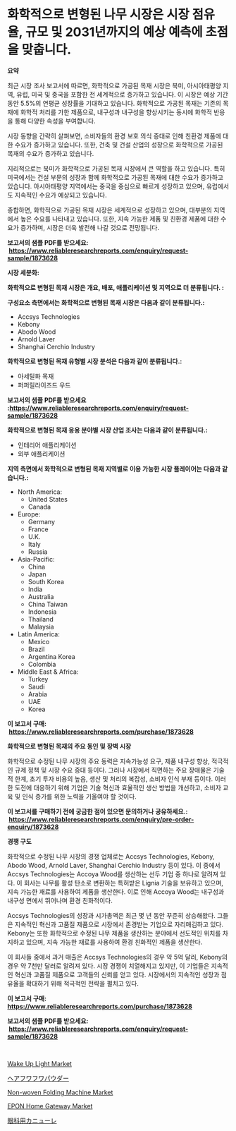 <p><h1>화학적으로 변형된 나무 시장은 시장 점유율, 규모 및 2031년까지의 예상 예측에 초점을 맞춥니다.</h1></p><p><strong>요약</strong></p>
<p><p>최근 시장 조사 보고서에 따르면, 화학적으로 가공된 목재 시장은 북미, 아시아태평양 지역, 유럽, 미국 및 중국을 포함한 전 세계적으로 증가하고 있습니다. 이 시장은 예상 기간 동안 5.5%의 연평균 성장률을 기대하고 있습니다. 화학적으로 가공된 목재는 기존의 목재에 화학적 처리를 가한 제품으로, 내구성과 내구성을 향상시키는 동시에 화학적 반응을 통해 다양한 속성을 부여합니다.</p><p>시장 동향을 간략히 살펴보면, 소비자들의 환경 보호 의식 증대로 인해 친환경 제품에 대한 수요가 증가하고 있습니다. 또한, 건축 및 건설 산업의 성장으로 화학적으로 가공된 목재의 수요가 증가하고 있습니다.</p><p>지리적으로는 북미가 화학적으로 가공된 목재 시장에서 큰 역할을 하고 있습니다. 특히 미국에서는 건설 부문의 성장과 함께 화학적으로 가공된 목재에 대한 수요가 증가하고 있습니다. 아시아태평양 지역에서는 중국을 중심으로 빠르게 성장하고 있으며, 유럽에서도 지속적인 수요가 예상되고 있습니다.</p><p>종합하면, 화학적으로 가공된 목재 시장은 세계적으로 성장하고 있으며, 대부분의 지역에서 높은 수요를 나타내고 있습니다. 또한, 지속 가능한 제품 및 친환경 제품에 대한 수요가 증가하며, 시장은 더욱 발전해 나갈 것으로 전망됩니다.</p></p>
<p><strong>보고서의 샘플 PDF를 받으세요: &nbsp;<a href="https://www.reliableresearchreports.com/enquiry/request-sample/1873628">https://www.reliableresearchreports.com/enquiry/request-sample/1873628</a></strong></p>
<p><strong>시장 세분화:</strong></p>
<p><strong> 화학적으로 변형된 목재 시장은 개요, 배포, 애플리케이션 및 지역으로 더 분류됩니다. :</strong></p>
<p><strong>구성요소 측면에서는 화학적으로 변형된 목재 시장은 다음과 같이 분류됩니다.:</strong></p>
<p><ul><li>Accsys Technologies</li><li>Kebony</li><li>Abodo Wood</li><li>Arnold Laver</li><li>Shanghai Cerchio Industry</li></ul></p>
<p><strong> 화학적으로 변형된 목재 유형별 시장 분석은 다음과 같이 분류됩니다.:</strong></p>
<p><ul><li>아세틸화 목재</li><li>퍼퍼릴라이즈드 우드</li></ul></p>
<p><strong>보고서의 샘플 PDF를 받으세요 :<a href="https://www.reliableresearchreports.com/enquiry/request-sample/1873628">https://www.reliableresearchreports.com/enquiry/request-sample/1873628</a></strong></p>
<p><strong> 화학적으로 변형된 목재 응용 분야별 시장 산업 조사는 다음과 같이 분류됩니다.:</strong></p>
<p><ul><li>인테리어 애플리케이션</li><li>외부 애플리케이션</li></ul></p>
<p><strong>지역 측면에서 화학적으로 변형된 목재 지역별로 이용 가능한 시장 플레이어는 다음과 같습니다.:</strong></p>
<p><ul>
    <li>
        North America:
        <ul>
            <li>United States</li>
            <li>Canada</li>
        </ul>
    </li>
    <li>
        Europe:
        <ul>
            <li>Germany</li>
            <li>France</li>
            <li>U.K.</li>
            <li>Italy</li>
            <li>Russia</li>
        </ul>
    </li>
    <li>
        Asia-Pacific:
        <ul>
            <li>China</li>
            <li>Japan</li>
            <li>South Korea</li>
            <li>India</li>
            <li>Australia</li>
            <li>China Taiwan</li>
            <li>Indonesia</li>
            <li>Thailand</li>
            <li>Malaysia</li>
        </ul>
    </li>
    <li>
        Latin America:
        <ul>
            <li>Mexico</li>
            <li>Brazil</li>
            <li>Argentina Korea</li>
            <li>Colombia</li>
        </ul>
    </li>
    <li>
        Middle East & Africa:
        <ul>
            <li>Turkey</li>
            <li>Saudi</li>
            <li>Arabia</li>
            <li>UAE</li>
            <li>Korea</li>
        </ul>
    </li>
    </ul></p>
<p><strong>이 보고서 구매: &nbsp;<a href="https://www.reliableresearchreports.com/purchase/1873628">https://www.reliableresearchreports.com/purchase/1873628</a></strong></p>
<p><strong>화학적으로 변형된 목재의 주요 동인 및 장벽 시장</strong></p>
<p><p>화학적으로 수정된 나무 시장의 주요 동력은 지속가능성 요구, 제품 내구성 향상, 적극적인 규제 정책 및 시장 수요 증대 등이다. 그러나 시장에서 직면하는 주요 장애물은 기술적 한계, 초기 투자 비용의 높음, 생산 및 처리의 복잡성, 소비자 인식 부재 등이다. 이러한 도전에 대응하기 위해 기업은 기술 혁신과 효율적인 생산 방법을 개선하고, 소비자 교육 및 인식 증가를 위한 노력을 기울여야 할 것이다.</p></p>
<p><strong>이 보고서를 구매하기 전에 궁금한 점이 있으면 문의하거나 공유하세요.: &nbsp;<a href="https://www.reliableresearchreports.com/enquiry/pre-order-enquiry/1873628">https://www.reliableresearchreports.com/enquiry/pre-order-enquiry/1873628</a></strong></p>
<p><strong>경쟁 구도</strong></p>
<p><p>화학적으로 수정된 나무 시장의 경쟁 업체로는 Accsys Technologies, Kebony, Abodo Wood, Arnold Laver, Shanghai Cerchio Industry 등이 있다. 이 중에서 Accsys Technologies는 Accoya Wood를 생산하는 선두 기업 중 하나로 알려져 있다. 이 회사는 나무를 활성 탄소로 변환하는 특허받은 Lignia 기술을 보유하고 있으며, 지속 가능한 재료를 사용하여 제품을 생산한다. 이로 인해 Accoya Wood는 내구성과 내구성 면에서 뛰어나며 환경 친화적이다.</p><p>Accsys Technologies의 성장과 시가총액은 최근 몇 년 동안 꾸준히 상승해왔다. 그들은 지속적인 혁신과 고품질 제품으로 시장에서 존경받는 기업으로 자리매김하고 있다. Kebony는 또한 화학적으로 수정된 나무 제품을 생산하는 분야에서 선도적인 위치를 차지하고 있으며, 지속 가능한 재료를 사용하여 환경 친화적인 제품을 생산한다.</p><p>이 회사들 중에서 과거 매출은 Accsys Technologies의 경우 약 5억 달러, Kebony의 경우 약 7천만 달러로 알려져 있다. 시장 경쟁이 치열해지고 있지만, 이 기업들은 지속적인 혁신과 고품질 제품으로 고객들의 신뢰를 얻고 있다. 시장에서의 지속적인 성장과 점유율을 확대하기 위해 적극적인 전략을 펼치고 있다.</p></p>
<p><strong>이 보고서 구매: &nbsp; <a href="https://www.reliableresearchreports.com/purchase/1873628">https://www.reliableresearchreports.com/purchase/1873628</a></strong></p>
<p><strong>보고서의 샘플 PDF를 받으세요: &nbsp;<a href="https://www.reliableresearchreports.com/enquiry/request-sample/1873628">https://www.reliableresearchreports.com/enquiry/request-sample/1873628</a></strong><strong></strong></p>
<p>&nbsp;</p>
<p><p><a href="https://github.com/mahnoor2003/Market-Research-Report-List-3/blob/main/wake-up-light-market.md">Wake Up Light Market</a></p><p><a href="https://github.com/ksxzwxabcuynh011/Market-Research-Report-List-1/blob/main/27312523120.md">ヘアフワフワパウダー</a></p><p><a href="https://issuu.com/reportprime-2/docs/non-woven-folding-machine-market-size-2030.pptx">Non-woven Folding Machine Market</a></p><p><a href="https://view.publitas.com/reportprime-1/epon-home-gateway-market-research-report-the-key-to-successful-business-strategy-forecasted-for-period-from-2024-2031/">EPON Home Gateway Market</a></p><p><a href="https://medium.com/@shade463/%E7%9C%BC%E7%A7%91%E3%82%AB%E3%83%8B%E3%83%A5%E3%83%BC%E3%83%A9%E5%B8%82%E5%A0%B4%E3%81%AE%E3%82%B7%E3%82%A7%E3%82%A2%E9%80%B2%E5%8C%96%E3%81%A8%E5%B8%82%E5%A0%B4%E6%88%90%E9%95%B7%E5%8B%95%E5%90%91-2024%E5%B9%B4-2031%E5%B9%B4-1020d090b569">眼科用カニューレ</a></p></p>